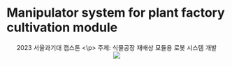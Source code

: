# Manipulator system for plant factory cultivation module

<div align=center>
	2023 서울과기대 캡스톤 <\p>
	주제: 식물공장 재배상 모듈용 로봇 시스템 개발
</div>


<div align=center>
	<img src="https://img.shields.io/badge/python-blue?style=flat&logo=python&logoColor=white"/>
</div>
